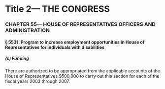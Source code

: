 
# Title 2— THE CONGRESS
### CHAPTER 55— HOUSE OF REPRESENTATIVES OFFICERS AND ADMINISTRATION
#### § 5531. Program to increase employment opportunities in House of Representatives for individuals with disabilities
##### (c) Funding

There are authorized to be appropriated from the applicable accounts of the House of Representatives $500,000 to carry out this section for each of the fiscal years 2003 through 2007.
